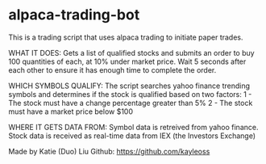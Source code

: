 # alpaca-trading-bot
This is a trading script that uses alpaca trading to initiate paper trades.

WHAT IT DOES: 
    Gets a list of qualified stocks and submits an order to buy 100 quantities of each, at 10% under market price. 
    Wait 5 seconds after each other to ensure it has enough time to complete the order.

WHICH SYMBOLS QUALIFY:
    The script searches yahoo finance trending symbols and determines if the stock is qualified based on two factors:
    1 - The stock must have a change percentage greater than 5%
    2 - The stock must have a market price below $100

WHERE IT GETS DATA FROM:
    Symbol data is retreived from yahoo finance.
    Stock data is received as real-time data from IEX (the Investors Exchange)

Made by Katie (Duo) Liu
Github: https://github.com/kayleoss

